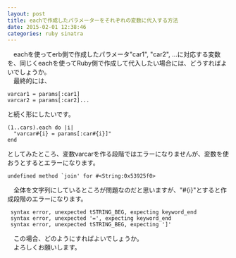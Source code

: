 ```yaml
---
layout: post
title: eachで作成したパラメーターをそれぞれの変数に代入する方法
date: 2015-02-01 12:38:46
categories: ruby sinatra
---
```

<!-- {% raw %} -->
<p>　eachを使ってerb側で作成したパラメータ"car1", "car2", ...に対応する変数を、同じくeachを使ってRuby側で作成して代入したい場合には、どうすればよいでしょうか。<br>
　最終的には、</p>

<pre><code>varcar1 = params[:car1]
varcar2 = params[:car2]...
</code></pre>

<p>と続く形にしたいです。</p>

<pre><code>(1..cars).each do |i|
  "varcar#{i} = params[:car#{i}]"
end
</code></pre>

<p>としてみたところ、変数varcarを作る段階ではエラーになりませんが、変数を使おうとするとエラーになります。</p>

<pre><code>undefined method `join' for #&lt;String:0x53925f0&gt; 
</code></pre>

<p>　全体を文字列にしているところが問題なのだと思いますが、"#{i}"とすると作成段階のエラーになります。</p>

<pre><code> syntax error, unexpected tSTRING_BEG, expecting keyword_end
 syntax error, unexpected '=', expecting keyword_end
 syntax error, unexpected tSTRING_BEG, expecting ']'
</code></pre>

<p>　この場合、どのようにすればよいでしょうか。<br>
　よろしくお願いします。</p>
<!-- {% endraw %} -->
